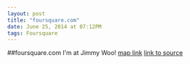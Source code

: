 ```yaml
---
layout: post
title: "foursquare.com"
date: June 25, 2014 at 07:12PM
tags: Foursquare
---
```

##foursquare.com
I'm at Jimmy Woo! [map link](http://ift.tt/1ldo8w6)
[link to source](http://ift.tt/1lcLSuw) 
